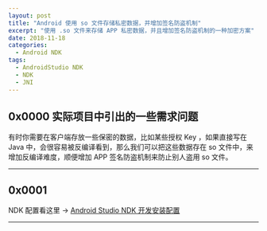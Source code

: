 ```yaml
---
layout: post
title: "Android 使用 so 文件存储私密数据，并增加签名防盗机制"
excerpt: "使用 .so 文件来存储 APP 私密数据，并且增加签名防盗机制的一种加密方案"
date: 2018-11-18
categories:
  - Android NDK
tags:
  - AndroidStudio NDK
  - NDK
  - JNI
---
```


## 0x0000 实际项目中引出的一些需求问题
有时你需要在客户端存放一些保密的数据，比如某些授权 Key ，如果直接写在 Java 中，会很容易被反编译看到，那么我们可以把这些数据存在 so 文件中，来增加反编译难度，顺便增加 APP 签名防盗机制来防止别人盗用 so 文件。

-------------------

## 0x0001 
NDK 配置看这里 → [Android Studio NDK 开发安装配置](https://rockycoder.cn/android%20ndk/2018/01/18/Android-Studio-JNI-Exercise.html)




-------------------